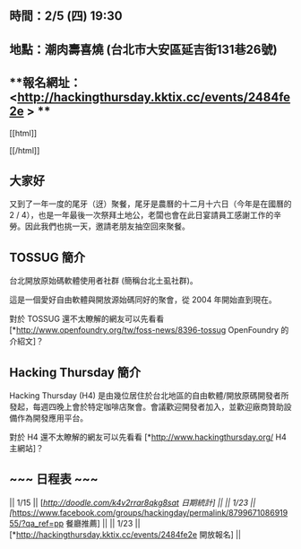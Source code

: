 ## **時間：2/5 (四) 19:30**


## **地點：潮肉壽喜燒 (台北市大安區延吉街131巷26號)**


## **報名網址：<<http://hackingthursday.kktix.cc/events/2484fe2e>  >  **



[[html]]
<div id="fb-root"></div>
<script>
(function(d, s, id) {
  var js, fjs = d.getElementsByTagName(s)[0];
  if (d.getElementById(id)) return;
  js = d.createElement(s); js.id = id;
  js.src = "*connect.facebook.net/zh_TW/all.js#xfbml=1&appId=200859506763827";
  fjs.parentNode.insertBefore(js, fjs);
}(document, 'script', 'facebook-jssdk'));

(function(d, s, id) {
  var js, fjs = d.getElementsByTagName(s)[0];
  if (d.getElementById(id)) return;
  js = d.createElement(s); js.id = id;
  js.src = "*connect.facebook.net/en_US/all.js#xfbml=1&appId=164519640405083";
  fjs.parentNode.insertBefore(js, fjs);
}(document, 'script', 'facebook-jssdk'));
</script>

<div class="fb-like" data-href="<<<http://www.hackingthursday.org/>  2014-years-end-party>  >  " data-layout="standard" data-action="like" data-show-faces="true" data-share="true"></div>
<div class="fb-share-button" data-href="http://www.hackingthursday.org/2014-years-end-party" data-type="button_count"></div>
[[/html]]

## 大家好


又到了一年一度的尾牙（迓）聚餐，尾牙是農曆的十二月十六日（今年是在國曆的 2 / 4），也是一年最後一次祭拜土地公，老闆也會在此日宴請員工感謝工作的辛勞。因此我們也挑一天，邀請老朋友抽空回來聚餐。

## TOSSUG 簡介


台北開放原始碼軟體使用者社群 (簡稱台北土虱社群)。

這是一個愛好自由軟體與開放源始碼同好的聚會，從 2004 年開始直到現在。

對於 TOSSUG 還不太瞭解的網友可以先看看 [*<http://www.openfoundry.org/tw/foss-news/8396-tossug>   OpenFoundry 的介紹文]？

## Hacking Thursday 簡介


Hacking Thursday (H4) 是由幾位居住於台北地區的自由軟體/開放原碼開發者所發起，每週四晚上會於特定咖啡店聚會。會議歡迎開發者加入，並歡迎廠商贊助設備作為開發應用平台。

對於 H4 還不太瞭解的網友可以先看看 [*http://www.hackingthursday.org/ H4主網站]？


## **~~~ 日程表 ~~~**

|| 1/15 || [*<http://doodle.com/k4v2rrar8qkg8sat>   日期統計] ||
|| 1/23 || [*<https://www.facebook.com/groups/hackingday/permalink/879967108691955/?qa_ref=pp>   餐廳推薦] ||
|| 1/23 || [*http://hackingthursday.kktix.cc/events/2484fe2e 開放報名] ||